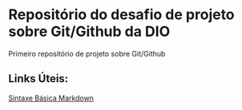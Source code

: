 # Repositório do desafio de projeto sobre Git/Github da DIO
Primeiro repositório de projeto sobre Git/Github

## Links Úteis:
[Sintaxe Básica Markdown](https://www.markdownguide.org/basic-syntax/)
